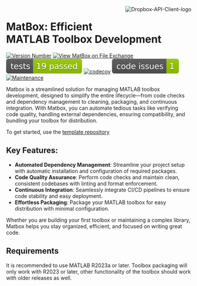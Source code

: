 <a href="https://github.com/user-attachments/assets/2d53e2fa-9b07-41b5-b20f-e086d126102d">
  <picture>
    <source media="(prefers-color-scheme: dark)" srcset="https://github.com/user-attachments/assets/2d53e2fa-9b07-41b5-b20f-e086d126102d">
    <source media="(prefers-color-scheme: light)" srcset="https://github.com/user-attachments/assets/2d53e2fa-9b07-41b5-b20f-e086d126102d">
    <img alt="Dropbox-API-Client-logo" src="[/resources/images/toolbox_image.png](https://github.com/user-attachments/assets/2d53e2fa-9b07-41b5-b20f-e086d126102d)" title="MatBox" align="right" height="70"​>
  </picture>
</a>

# MatBox: Efficient MATLAB Toolbox Development
[![Version Number](https://img.shields.io/github/v/release/ehennestad/MatBox?label=version)](https://github.com/ehennestad/MatBox/releases/latest)
[![View MatBox on File Exchange](https://www.mathworks.com/matlabcentral/images/matlab-file-exchange.svg)](https://se.mathworks.com/matlabcentral/fileexchange/180185-matbox)
[![MATLAB Tests](.github/badges/tests.svg)](https://github.com/ehennestad/MatBox/actions/workflows/update.yml)
[![codecov](https://codecov.io/gh/ehennestad/MatBox/graph/badge.svg?token=6D7STF19X0)](https://codecov.io/gh/ehennestad/MatBox)
[![MATLAB Code Issues](.github/badges/code_issues.svg)](https://github.com/ehennestad/MatBox/security/code-scanning)
[![Maintenance](https://img.shields.io/badge/Maintained%3F-yes-green.svg)](https://gitHub.com/ehennestad/MatBox/graphs/commit-activity)

Matbox is a streamlined solution for managing MATLAB toolbox development, designed to simplify the entire lifecycle—from code checks and dependency management to cleaning, packaging, and continuous integration. With Matbox, you can automate tedious tasks like verifying code quality, handling external dependencies, ensuring compatibility, and bundling your toolbox for distribution.

To get started, use the [template repository](https://github.com/ehennestad/Matlab-Toolbox)

## Key Features:

- **Automated Dependency Management**: Streamline your project setup with automatic installation and configuration of required packages.
- **Code Quality Assurance**: Perform code checks and maintain clean, consistent codebases with linting and format enforcement.
- **Continuous Integration**: Seamlessly integrate CI/CD pipelines to ensure code stability and easy deployment.
- **Effortless Packaging**: Package your MATLAB toolbox for easy distribution with minimal configuration.

Whether you are building your first toolbox or maintaining a complex library, Matbox helps you stay organized, efficient, and focused on writing great code.

## Requirements
It is recommended to use MATLAB R2023a or later. Toolbox packaging will only work with R2023 or later, other functionality of the toolbox should work with older releases as well.

